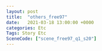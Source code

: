 ```yaml
---
layout: post
title:  "others_free97"
date:   2021-03-18 13:00:00 +0000
categories: Etc
Tags: Story Etc
SceneCode: ["scene_free97_q1_s20"]
---
```

